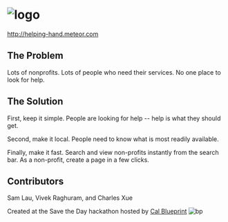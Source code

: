 ![logo](http://helping-hand.herokuapp.com/logo.png)
====
http://helping-hand.meteor.com

## The Problem
Lots of nonprofits. Lots of people who need their services. No one place to look for help.

## The Solution
First, keep it simple. People are looking for help -- help is what they should get.

Second, make it local. People need to know what is most readily available.

Finally, make it fast. Search and view non-profits instantly from the search bar. As a non-profit, create a page in a few clicks.

## Contributors
Sam Lau, Vivek Raghuram, and Charles Xue

Created at the Save the Day hackathon hosted by [Cal Blueprint](http://www.calblueprint.org/)
![bp](http://bptech.berkeley.edu/assets/logo-full-large-d6419503b443e360bc6c404a16417583.png "BP Banner")
